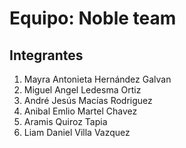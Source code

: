 # Equipo: Noble team
## Integrantes
1. Mayra Antonieta Hernández Galvan
2. Miguel Angel Ledesma Ortiz
3. André Jesús Macías Rodriguez
4. Anibal Emlio Martel Chavez
5. Aramis Quiroz Tapia
6. Liam Daniel Villa Vazquez

